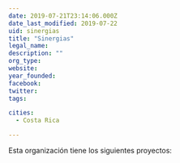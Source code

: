 ```yaml
---
date: 2019-07-21T23:14:06.000Z
date_last_modified: 2019-07-22
uid: sinergias
title: "Sinergias"
legal_name: 
description: ""
org_type: 
website: 
year_founded: 
facebook: 
twitter: 
tags:

cities: 
  - Costa Rica

---
```


Esta organización tiene los siguientes proyectos:


